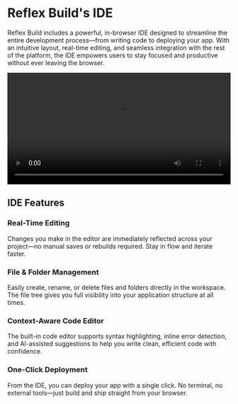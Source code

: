 # Reflex Build's IDE

Reflex Build includes a powerful, in-browser IDE designed to streamline the entire development process—from writing code
to deploying your app. With an intuitive layout, real-time editing, and seamless integration with the rest of the
platform, the IDE empowers users to stay focused and productive without ever leaving the browser.



<div class="p-4 rounded-lg bg-slate-5">
  <video controls width="100%">
  <source src="/ide_demo.mov" type="video/quicktime">
  Your browser does not support the video tag.
  </video>  

</div>


## IDE Features


### Real-Time Editing

Changes you make in the editor are immediately reflected across your project—no manual saves or rebuilds required. Stay in flow and iterate faster.

### File & Folder Management

Easily create, rename, or delete files and folders directly in the workspace. The file tree gives you full visibility into your application structure at all times.

### Context-Aware Code Editor

The built-in code editor supports syntax highlighting, inline error detection, and AI-assisted suggestions to help you write clean, efficient code with confidence.

### One-Click Deployment

From the IDE, you can deploy your app with a single click. No terminal, no external tools—just build and ship straight from your browser.

